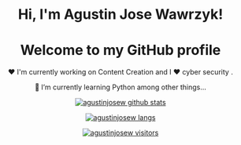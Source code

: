 <h1 align="center">Hi, I'm Agustin Jose Wawrzyk!</h1>
<h1 align="center">Welcome to my GitHub profile</h1>
<p align="center">❤ I'm currently working on Content Creation and I ❤ cyber security .</p>
<p align="center">🌱 I’m currently learning Python among other things...</p>

<p align="center">
  <a href="https://github.com/agustinjosew"><img src="https://github-readme-stats.vercel.app/api?username=agustinjosew&hide_border=true&show_icons=true&theme=chartreuse-dark&locale=en&hide_title=true&langs_count=10" alt="agustinjosew github stats"></a>
</p>

<p align="center">
  <a href="https://github.com/agustinjosew"><img src="https://github-readme-stats.vercel.app/api/top-langs/?username=agustinjosew&langs_count=10&layout=compact&theme=chartreuse-dark" alt="agustinjosew langs"></a>
</p>  

<p align="center">
  <a href=""><img src="https://visitor-badge.glitch.me/badge?page_id=sagustinjosew.agustinjosew" alt="agustinjosew visitors"></a>
</p>  
